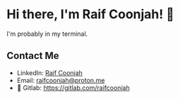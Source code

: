 # Hi there, I'm Raif Coonjah! 👋

I'm probably in my terminal.

## Contact Me

- LinkedIn: [Raif Coonjah](https://mu.linkedin.com/in/raif-coonjah-51800b196)
- Email: raifcoonjah@proton.me
- 🦊 Gitlab: https://gitlab.com/raifcoonjah

